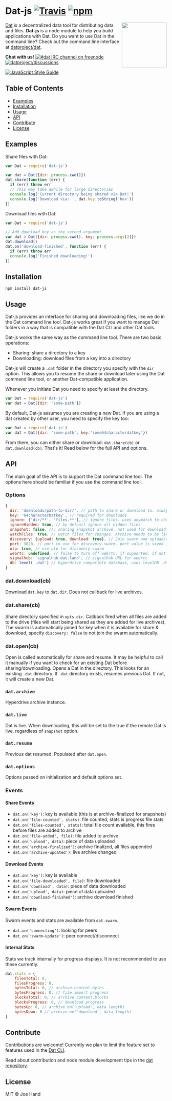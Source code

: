 # Dat-js [![Travis](https://api.travis-ci.org/joehand/dat-js.svg)](https://travis-ci.org/joehand/dat-js) [![npm](https://img.shields.io/npm/v/dat-js.svg?style=flat-square)](https://npmjs.org/package/dat-js)

[<img src="https://raw.githubusercontent.com/datproject/design/master/downloads/dat-data-logo.png" align="right" width="140">](http://dat-data.com)

[Dat](https://dat-data.com) is a decentralized data tool for distributing data and files. **Dat-js** is a node module to help you build applications with Dat. Do you want to use Dat in the command line? Check out the command line interface at [datproject/dat](https://github.com/datproject/dat).

**Chat with us!**   [![#dat IRC channel on freenode](https://img.shields.io/badge/irc%20channel-%23dat%20on%20freenode-blue.svg)](http://webchat.freenode.net/?channels=dat)
[![datproject/discussions](https://badges.gitter.im/Join%20Chat.svg)](https://gitter.im/datproject/discussions?utm_source=badge&utm_medium=badge&utm_campaign=pr-badge&utm_content=badge)

[![JavaScript Style Guide](https://cdn.rawgit.com/feross/standard/master/badge.svg)](https://github.com/feross/standard)

## Table of Contents

- [Examples](#examples)
- [Installation](#installation)
- [Usage](#usage)
- [API](#api)
- [Contribute](#contribute)
- [License](#license)

## Examples

Share files with Dat:

```js
var Dat = require('dat-js')

var dat = Dat({dir: process.cwd()})
dat.share(function (err) {
  if (err) throw err
  // This may take awhile for large directories
  console.log('Current directory being shared via Dat!')
  console.log('Download via: ', dat.key.toString('hex'))
})
```

Download files with Dat:

```js
var Dat = require('dat-js')

// Add download key as the second argument
var dat = Dat({dir: process.cwd(), key: process.argv[2]})
dat.download()
dat.on('download-finished', function (err) {
  if (err) throw err
  console.log('Finished downloading!')
})
```

## Installation

```
npm install dat-js
```

## Usage

Dat-js provides an interface for sharing and downloading files, like we do in the Dat command line tool. Dat-js works great if you want to manage Dat folders in a way that is compatible with the Dat CLI and other Dat tools.

Dat-js works the same way as the command line tool. There are two basic operations:

* Sharing: share a directory to a key
* Downloading: download files from a key into a directory

Dat-js will create a `.dat` folder in the directory you specify with the `dir` option. This allows you to resume the share or download later using the Dat command line tool, or another Dat-compatible application.

Whenever you initiate Dat you need to specify at least the directory.

```js
var Dat = require('dat-js')
var dat = Dat({dir: 'some-path'})
```

By default, Dat-js assumes you are creating a new Dat. If you are using a dat created by other user, you need to specify the key too:

```js
var Dat = require('dat-js')
var dat = Dat({dir: 'some-path', key:'some64characterdatkey'})
```

From there, you can either share or download: `dat.share(cb)` or `dat.download(cb)`. That's it! Read below for the full API and options.

## API

The main goal of the API is to support the Dat command line tool. The options here should be familiar if you use the command line tool. 

### Options

```js
{
  dir: 'downloads/path-to-dir/', // path to share or download to. always required
  key: '64characterDatkey', // required for downloads
  ignore: ['dir/**', 'files.**'], // ignore files. uses anymatch to check paths
  ignoreHidden: true, // by default ignore all hidden files
  snapshot: false, //: sharing snapshot archive, not used for download
  watchFiles: true, // watch files for changes. Archive needs to be live. Defaults to same value as archive.live.
  discovery: {upload: true, download: true}, // Join swarm and upload/download data. Set to false to disable discovery
  port: 3828, // port to use for discovery-swarm. port value is saved in database for subsequent uses
  utp: true, // use utp for discovery-swarm
  webrtc: undefined, // false to turn off webrtc, if supported. if not supported, instance of electron-webrtc (or another way to support webrtc)
  signalhub: 'signalhub.dat.land', // signalhub URL for webrtc
  db: level('.dat') // hyperdrive compatible database, uses levelDB .dat folder by default
}
```

### dat.download(cb)

Download `dat.key` to `dat.dir`. Does not callback for live archives.

### dat.share(cb) 

Share directory specified in `opts.dir`. Callback fired when all files are added to the drive (files will start being shared as they are added for live archives). The swarm is automatically joined for key when it is available for share & download, specify `discovery: false` to not join the swarm automatically.

### dat.open(cb)

Open is called automatically for share and resume. It may be helpful to call it manually if you want to check for an existing Dat before sharing/downloading. Opens a Dat in the directory. This looks for an existing `.dat` directory. If `.dat` directory exists, resumes previous Dat. If not, it will create a new Dat.

### `dat.archive`

Hyperdrive archive instance.

### `dat.live`

Dat is live. When downloading, this will be set to the true if the remote Dat is live, regardless of `snapshot` option.

### `dat.resume`

Previous dat resumed. Populated after `dat.open`.

### `dat.options`

Options passed on initialization and default options set.

### Events

#### Share Events

* `dat.on('key')`: key is available (this is at archive-finalized for snapshots)
* `dat.on('file-counted', stats)`: file counted, stats is progress file stats
* `dat.on('files-counted', stats)`: total file count available, this fires before files are added to archive
* `dat.on('file-added', file)`: file added to archive
* `dat.on('upload', data)`: piece of data uploaded
* `dat.on('archive-finalized')`: archive finalized, all files appended
* `dat.on('archive-updated')`: live archive changed

#### Download Events

* `dat.on('key')`: key is available
* `dat.on('file-downloaded', file)`: file downloaded
* `dat.on('download', data)`: piece of data downloaded
* `dat.on('upload', data)`: piece of data uploaded
* `dat.on('download-finished')`: archive download finished

#### Swarm Events

Swarm events and stats are available from `dat.swarm`.

* `dat.on('connecting')`: looking for peers
* `dat.on('swarm-update')`: peer connect/disconnect

#### Internal Stats

Stats we track internally for progress displays. It is not recommended to use these currently.

```js
dat.stats = {
    filesTotal: 0,
    filesProgress: 0,
    bytesTotal: 0, // archive.content.bytes
    bytesProgress: 0, // file import progress
    blocksTotal: 0, // archive.content.blocks
    blocksProgress: 0, // download progress
    bytesUp: 0, // archive.on('upload', data.length)
    bytesDown: 0 // archive.on('download', data.length)
}
```

## Contribute

Contributions are welcome! Currently we plan to limit the feature set to features used in the [Dat CLI](https://github.com/datproject/dat).

Read about contribution and node module development tips in the [dat repository](https://github.com/datproject/dat/blob/master/CONTRIBUTING.md).

## License

MIT © Joe Hand